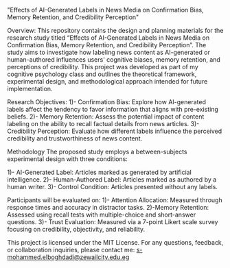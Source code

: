 "Effects of AI-Generated Labels in News Media on Confirmation Bias, Memory Retention, and Credibility Perception"

Overview:
This repository contains the design and planning materials for the research study titled “Effects of AI-Generated Labels in News Media on Confirmation Bias, Memory Retention, and Credibility Perception”. The study aims to investigate how labeling news content as AI-generated or human-authored influences users' cognitive biases, memory retention, and perceptions of credibility. This project was developed as part of my cognitive psychology class and outlines the theoretical framework, experimental design, and methodological approach intended for future implementation.

Research Objectives:
    1)- Confirmation Bias: Explore how AI-generated labels affect the tendency to favor information that aligns with pre-existing beliefs.
    2)- Memory Retention: Assess the potential impact of content labeling on the ability to recall factual details from news articles.
    3)- Credibility Perception: Evaluate how different labels influence the perceived credibility and trustworthiness of news content.

Methodology
The proposed study employs a between-subjects experimental design with three conditions:

   1)-  AI-Generated Label: Articles marked as generated by artificial intelligence.
   2)- Human-Authored Label: Articles marked as authored by a human writer.
   3)- Control Condition: Articles presented without any labels.

Participants will be evaluated on:
    1)- Attention Allocation: Measured through response times and accuracy in distractor tasks.
    2)-Memory Retention: Assessed using recall tests with multiple-choice and short-answer questions.
    3)- Trust Evaluation: Measured via a 7-point Likert scale survey focusing on credibility, objectivity, and reliability.


This project is licensed under the MIT License.
For any questions, feedback, or collaboration inquiries, please contact me: s-mohammed.elboghdadi@zewailcity.edu.eg
